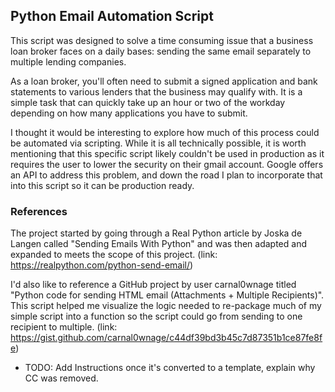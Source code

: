 ## Python Email Automation Script

This script was designed to solve a time consuming issue that a business loan broker faces on a daily bases: sending the same email separately to multiple lending companies.

As a loan broker, you'll often need to submit a signed application and bank statements to various lenders that the business may qualify with.  It is a simple task that can quickly take up an hour or two of the workday depending on how many applications you have to submit.

I thought it would be interesting to explore how much of this process could be automated via scripting.  While it is all technically possible, it is worth mentioning that this specific script likely couldn't be used in production as it requires the user to lower the security on their gmail account.  Google offers an API to address this problem, and down the road I plan to incorporate that into this script so it can be production ready.



### References

The project started by going through a Real Python article by Joska de Langen called "Sending Emails With Python" and was then adapted and expanded to meets the scope of this project.  (link: https://realpython.com/python-send-email/)
  
I'd also like to reference a GitHub project by user carnal0wnage titled "Python code for sending HTML email (Attachments + Multiple Recipients)".  This script helped me visualize the logic needed to re-package much of my simple script into a function so the script could go from sending to one recipient to multiple. (link: https://gist.github.com/carnal0wnage/c44df39bd3b45c7d87351b1ce87fe8fe)



* TODO: Add Instructions once it's converted to a template, explain why CC was removed.
